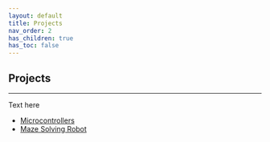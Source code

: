 ```yaml
---
layout: default
title: Projects
nav_order: 2
has_children: true
has_toc: false
---
```


## Projects

* * * 

Text here
  
- [Microcontrollers](docs/micro.html)
- [Maze Solving Robot](docs/mazebot.html)
  